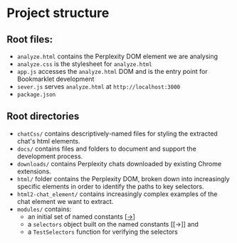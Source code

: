 # Project structure

## Root files:

- `analyze.html` contains the Perplexity DOM element we are analysing
- `analyze.css` is the stylesheet for `analyze.html`
- `app.js` accesses the `analyze.html` DOM and is the entry point for Bookmarklet development
- `sever.js` serves `analyze.html` at `http://localhost:3000`
- `package.json`

## Root directories

- `chatCss/` contains descriptively-named files for styling the extracted chat's html elements.
- `docs/` contains files and folders to document and support the development process.
- `downloads/` contains Perplexity chats downloaded by existing Chrome extensions.
- `html/` folder contains the Perplexity DOM, broken down into increasingly specific elements in order to identify the paths to key selectors.
- `html2-chat_element/` contains increasingly complex examples of the chat element we want to extract.
- `modules/` contains:
  - an initial set of named constants [[->]](../modules/constants.js)
  - a `selectors` object built on the named constants [[->]] and
  - a `TestSelectors` function for verifying the selectors
